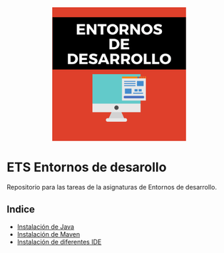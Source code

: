 <div align="justify">
 <div align="center">
   <img src="Img/Entornos-de-desarrollo-768x768.png"  width="300px">
 </div>
  
# ETS Entornos de desarollo
Repositorio para las tareas de la asignaturas de Entornos de desarrollo.
## Indice
  - [Instalación de Java](https://github.com/RobertoSalazarGomez/Jdk.git)
  - [Instalación de Maven](https://github.com/RobertoSalazarGomez/Maven.git)
  - [Instalación de diferentes IDE](IDE/README.md) 

 
 
 
 
 
 
 
 
 
 
 
 
 
 
 
 
 
 
 </div>
